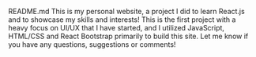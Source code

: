 README.md
This is my personal website, a project I did to learn React.js and to showcase my skills and interests! This is the first project with a heavy focus on UI/UX that I have started, and I utilized JavaScript, HTML/CSS and React Bootstrap primarily to build this site. Let me know if you have any questions, suggestions or comments!
